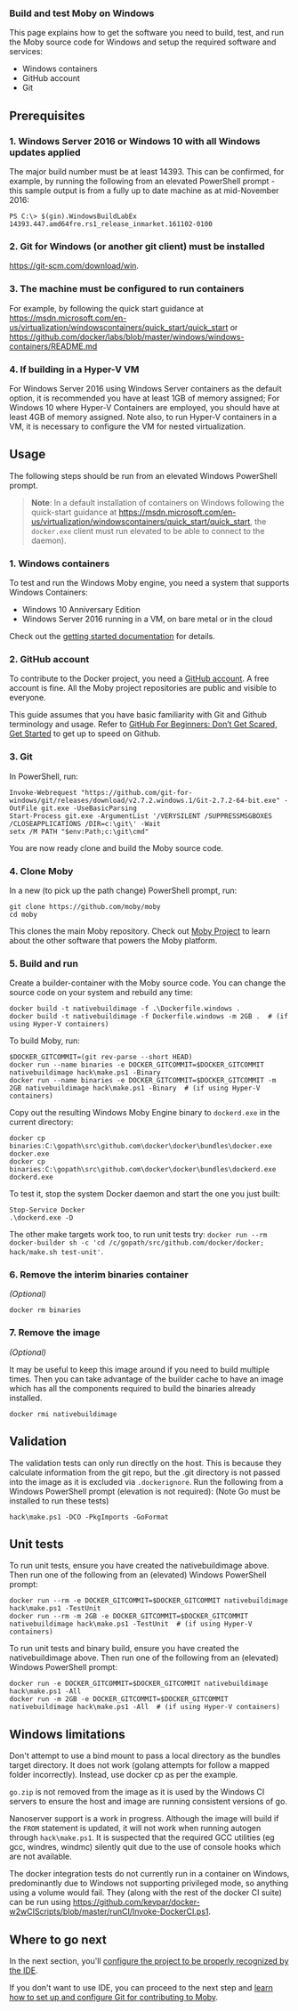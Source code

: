 ### Build and test Moby on Windows

This page explains how to get the software you need to build, test, and run the
Moby source code for Windows and setup the required software and services:

- Windows containers
- GitHub account
- Git

## Prerequisites

### 1. Windows Server 2016 or Windows 10 with all Windows updates applied

The major build number must be at least 14393. This can be confirmed, for example,
by running the following from an elevated PowerShell prompt - this sample output
is from a fully up to date machine as at mid-November 2016:


    PS C:\> $(gin).WindowsBuildLabEx
    14393.447.amd64fre.rs1_release_inmarket.161102-0100

### 2. Git for Windows (or another git client) must be installed

https://git-scm.com/download/win.

### 3. The machine must be configured to run containers

For example, by following the quick start guidance at
https://msdn.microsoft.com/en-us/virtualization/windowscontainers/quick_start/quick_start or https://github.com/docker/labs/blob/master/windows/windows-containers/README.md

### 4. If building in a Hyper-V VM

For Windows Server 2016 using Windows Server containers as the default option,
it is recommended you have at least 1GB of memory assigned;
For Windows 10 where Hyper-V Containers are employed, you should have at least
4GB of memory assigned.
Note also, to run Hyper-V containers in a VM, it is necessary to configure the VM
for nested virtualization.

## Usage

The following steps should be run from an elevated Windows PowerShell prompt.

>**Note**:  In a default installation of containers on Windows following the quick-start guidance at https://msdn.microsoft.com/en-us/virtualization/windowscontainers/quick_start/quick_start,
the `docker.exe` client must run elevated to be able to connect to the daemon).

### 1. Windows containers

To test and run the Windows Moby engine, you need a system that supports Windows Containers:

- Windows 10 Anniversary Edition
- Windows Server 2016 running in a VM, on bare metal or in the cloud

Check out the [getting started documentation](https://github.com/docker/labs/blob/master/windows/windows-containers/README.md) for details.

### 2. GitHub account

To contribute to the Docker project, you need a <a href="https://github.com" target="_blank">GitHub account</a>.
A free account is fine. All the Moby project repositories are public and visible to everyone.

This guide assumes that you have basic familiarity with Git and Github terminology
and usage.
Refer to [GitHub For Beginners: Don’t Get Scared, Get Started](http://readwrite.com/2013/09/30/understanding-github-a-journey-for-beginners-part-1/)
to get up to speed on Github.

### 3. Git

In PowerShell, run:

    Invoke-Webrequest "https://github.com/git-for-windows/git/releases/download/v2.7.2.windows.1/Git-2.7.2-64-bit.exe" -OutFile git.exe -UseBasicParsing
    Start-Process git.exe -ArgumentList '/VERYSILENT /SUPPRESSMSGBOXES /CLOSEAPPLICATIONS /DIR=c:\git\' -Wait
    setx /M PATH "$env:Path;c:\git\cmd"

You are now ready clone and build the Moby source code.

### 4. Clone Moby

In a new (to pick up the path change) PowerShell prompt, run:

    git clone https://github.com/moby/moby
    cd moby

This clones the main Moby repository. Check out [Moby Project](https://mobyproject.org)
to learn about the other software that powers the Moby platform.

### 5. Build and run

Create a builder-container with the Moby source code. You can change the source
code on your system and rebuild any time:

    docker build -t nativebuildimage -f .\Dockerfile.windows .
    docker build -t nativebuildimage -f Dockerfile.windows -m 2GB .  # (if using Hyper-V containers)

To build Moby, run:

    $DOCKER_GITCOMMIT=(git rev-parse --short HEAD)
    docker run --name binaries -e DOCKER_GITCOMMIT=$DOCKER_GITCOMMIT nativebuildimage hack\make.ps1 -Binary
    docker run --name binaries -e DOCKER_GITCOMMIT=$DOCKER_GITCOMMIT -m 2GB nativebuildimage hack\make.ps1 -Binary  # (if using Hyper-V containers)

Copy out the resulting Windows Moby Engine binary to `dockerd.exe` in the
current directory:

    docker cp binaries:C:\gopath\src\github.com\docker\docker\bundles\docker.exe docker.exe
    docker cp binaries:C:\gopath\src\github.com\docker\docker\bundles\dockerd.exe dockerd.exe

To test it, stop the system Docker daemon and start the one you just built:

    Stop-Service Docker
    .\dockerd.exe -D

The other make targets work too, to run unit tests try:
`docker run --rm docker-builder sh -c 'cd /c/gopath/src/github.com/docker/docker; hack/make.sh test-unit'`.

### 6. Remove the interim binaries container

_(Optional)_

    docker rm binaries

### 7. Remove the image

_(Optional)_

It may be useful to keep this image around if you need to build multiple times.
Then you can take advantage of the builder cache to have an image which has all
the components required to build the binaries already installed.

    docker rmi nativebuildimage

## Validation

The validation tests can only run directly on the host.
This is because they calculate information from the git repo, but the .git directory
is not passed into the image as it is excluded via `.dockerignore`.
Run the following from a Windows PowerShell prompt (elevation is not required):
(Note Go must be installed to run these tests)

    hack\make.ps1 -DCO -PkgImports -GoFormat

## Unit tests

To run unit tests, ensure you have created the nativebuildimage above.
Then run one of the following from an (elevated) Windows PowerShell prompt:

    docker run --rm -e DOCKER_GITCOMMIT=$DOCKER_GITCOMMIT nativebuildimage hack\make.ps1 -TestUnit
    docker run --rm -m 2GB -e DOCKER_GITCOMMIT=$DOCKER_GITCOMMIT nativebuildimage hack\make.ps1 -TestUnit  # (if using Hyper-V containers)

To run unit tests and binary build, ensure you have created the nativebuildimage above.
Then run one of the following from an (elevated) Windows PowerShell prompt:

    docker run -e DOCKER_GITCOMMIT=$DOCKER_GITCOMMIT nativebuildimage hack\make.ps1 -All
    docker run -m 2GB -e DOCKER_GITCOMMIT=$DOCKER_GITCOMMIT nativebuildimage hack\make.ps1 -All  # (if using Hyper-V containers)

## Windows limitations

Don't attempt to use a bind mount to pass a local directory as the bundles
target directory.
It does not work (golang attempts for follow a mapped folder incorrectly).
Instead, use docker cp as per the example.

`go.zip` is not removed from the image as it is used by the Windows CI servers
to ensure the host and image are running consistent versions of go.

Nanoserver support is a work in progress. Although the image will build if the
`FROM` statement is updated, it will not work when running autogen through `hack\make.ps1`.
It is suspected that the required GCC utilities (eg gcc, windres, windmc) silently
quit due to the use of console hooks which are not available.

The docker integration tests do not currently run in a container on Windows,
predominantly due to Windows not supporting privileged mode, so anything using a volume would fail.
They (along with the rest of the docker CI suite) can be run using
https://github.com/kevpar/docker-w2wCIScripts/blob/master/runCI/Invoke-DockerCI.ps1.

## Where to go next

In the next section, you'll [configure the project to be properly recognized by the IDE](set-up-ide.md).

If you don't want to use IDE, you can proceed to the next step
and [learn how to set up and configure Git for contributing to Moby](set-up-git.md).
